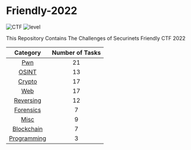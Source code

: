 # Friendly-2022

![CTF](https://img.shields.io/badge/Securinets%20CTF-Friendly-orange?style=for-the-badge) ![level](https://img.shields.io/badge/Level-Beginner-green?style=for-the-badge)

This Repository Contains The Challenges of Securinets Friendly CTF 2022

|          Category           | Number of Tasks |
| :-------------------------: | :-------------: |
|         [Pwn](Pwn/)         |       21        |
|       [OSINT](OSINT/)       |       13        |
|      [Crypto](Crypto/)      |       17        |
|         [Web](Web/)         |        17       |
|   [Reversing](Reversing/)   |        12        |
|   [Forensics](Forensics/)   |        7        |
|        [Misc](Misc/)        |        9        |
|  [Blockchain](Blockchain/)  |        7        |
| [Programming](Programming/) |        3        |
